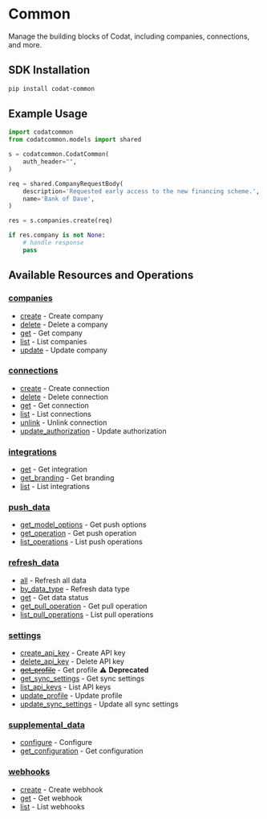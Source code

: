 # Common

<!-- Start Codat Library Description -->
Manage the building blocks of Codat, including companies, connections, and more.
<!-- End Codat Library Description -->

<!-- Start SDK Installation -->
## SDK Installation

```bash
pip install codat-common
```
<!-- End SDK Installation -->

## Example Usage
<!-- Start SDK Example Usage -->
```python
import codatcommon
from codatcommon.models import shared

s = codatcommon.CodatCommon(
    auth_header="",
)

req = shared.CompanyRequestBody(
    description='Requested early access to the new financing scheme.',
    name='Bank of Dave',
)

res = s.companies.create(req)

if res.company is not None:
    # handle response
    pass
```
<!-- End SDK Example Usage -->

<!-- Start SDK Available Operations -->
## Available Resources and Operations


### [companies](docs/sdks/companies/README.md)

* [create](docs/sdks/companies/README.md#create) - Create company
* [delete](docs/sdks/companies/README.md#delete) - Delete a company
* [get](docs/sdks/companies/README.md#get) - Get company
* [list](docs/sdks/companies/README.md#list) - List companies
* [update](docs/sdks/companies/README.md#update) - Update company

### [connections](docs/sdks/connections/README.md)

* [create](docs/sdks/connections/README.md#create) - Create connection
* [delete](docs/sdks/connections/README.md#delete) - Delete connection
* [get](docs/sdks/connections/README.md#get) - Get connection
* [list](docs/sdks/connections/README.md#list) - List connections
* [unlink](docs/sdks/connections/README.md#unlink) - Unlink connection
* [update_authorization](docs/sdks/connections/README.md#update_authorization) - Update authorization

### [integrations](docs/sdks/integrations/README.md)

* [get](docs/sdks/integrations/README.md#get) - Get integration
* [get_branding](docs/sdks/integrations/README.md#get_branding) - Get branding
* [list](docs/sdks/integrations/README.md#list) - List integrations

### [push_data](docs/sdks/pushdata/README.md)

* [get_model_options](docs/sdks/pushdata/README.md#get_model_options) - Get push options
* [get_operation](docs/sdks/pushdata/README.md#get_operation) - Get push operation
* [list_operations](docs/sdks/pushdata/README.md#list_operations) - List push operations

### [refresh_data](docs/sdks/refreshdata/README.md)

* [all](docs/sdks/refreshdata/README.md#all) - Refresh all data
* [by_data_type](docs/sdks/refreshdata/README.md#by_data_type) - Refresh data type
* [get](docs/sdks/refreshdata/README.md#get) - Get data status
* [get_pull_operation](docs/sdks/refreshdata/README.md#get_pull_operation) - Get pull operation
* [list_pull_operations](docs/sdks/refreshdata/README.md#list_pull_operations) - List pull operations

### [settings](docs/sdks/settings/README.md)

* [create_api_key](docs/sdks/settings/README.md#create_api_key) - Create API key
* [delete_api_key](docs/sdks/settings/README.md#delete_api_key) - Delete API key
* [~~get_profile~~](docs/sdks/settings/README.md#get_profile) - Get profile :warning: **Deprecated**
* [get_sync_settings](docs/sdks/settings/README.md#get_sync_settings) - Get sync settings
* [list_api_keys](docs/sdks/settings/README.md#list_api_keys) - List API keys
* [update_profile](docs/sdks/settings/README.md#update_profile) - Update profile
* [update_sync_settings](docs/sdks/settings/README.md#update_sync_settings) - Update all sync settings

### [supplemental_data](docs/sdks/supplementaldata/README.md)

* [configure](docs/sdks/supplementaldata/README.md#configure) - Configure
* [get_configuration](docs/sdks/supplementaldata/README.md#get_configuration) - Get configuration

### [webhooks](docs/sdks/webhooks/README.md)

* [create](docs/sdks/webhooks/README.md#create) - Create webhook
* [get](docs/sdks/webhooks/README.md#get) - Get webhook
* [list](docs/sdks/webhooks/README.md#list) - List webhooks
<!-- End SDK Available Operations -->



<!-- Start Dev Containers -->



<!-- End Dev Containers -->

